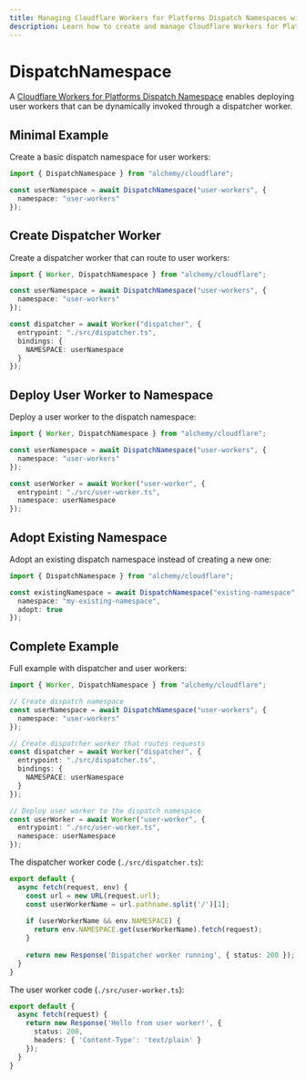 ```yaml
---
title: Managing Cloudflare Workers for Platforms Dispatch Namespaces with Alchemy
description: Learn how to create and manage Cloudflare Workers for Platforms Dispatch Namespaces using Alchemy for user worker deployment.
---
```


# DispatchNamespace

A [Cloudflare Workers for Platforms Dispatch Namespace](https://developers.cloudflare.com/cloudflare-for-platforms/workers-for-platforms/get-started/user-workers/) enables deploying user workers that can be dynamically invoked through a dispatcher worker.

## Minimal Example

Create a basic dispatch namespace for user workers:

```ts
import { DispatchNamespace } from "alchemy/cloudflare";

const userNamespace = await DispatchNamespace("user-workers", {
  namespace: "user-workers"
});
```

## Create Dispatcher Worker

Create a dispatcher worker that can route to user workers:

```ts
import { Worker, DispatchNamespace } from "alchemy/cloudflare";

const userNamespace = await DispatchNamespace("user-workers", {
  namespace: "user-workers"
});

const dispatcher = await Worker("dispatcher", {
  entrypoint: "./src/dispatcher.ts",
  bindings: {
    NAMESPACE: userNamespace
  }
});
```

## Deploy User Worker to Namespace

Deploy a user worker to the dispatch namespace:

```ts
import { Worker, DispatchNamespace } from "alchemy/cloudflare";

const userNamespace = await DispatchNamespace("user-workers", {
  namespace: "user-workers"
});

const userWorker = await Worker("user-worker", {
  entrypoint: "./src/user-worker.ts",
  namespace: userNamespace
});
```

## Adopt Existing Namespace

Adopt an existing dispatch namespace instead of creating a new one:

```ts
import { DispatchNamespace } from "alchemy/cloudflare";

const existingNamespace = await DispatchNamespace("existing-namespace", {
  namespace: "my-existing-namespace",
  adopt: true
});
```

## Complete Example

Full example with dispatcher and user workers:

```ts
import { Worker, DispatchNamespace } from "alchemy/cloudflare";

// Create dispatch namespace
const userNamespace = await DispatchNamespace("user-workers", {
  namespace: "user-workers"
});

// Create dispatcher worker that routes requests
const dispatcher = await Worker("dispatcher", {
  entrypoint: "./src/dispatcher.ts",
  bindings: {
    NAMESPACE: userNamespace
  }
});

// Deploy user worker to the dispatch namespace
const userWorker = await Worker("user-worker", {
  entrypoint: "./src/user-worker.ts",
  namespace: userNamespace
});
```

The dispatcher worker code (`./src/dispatcher.ts`):

```ts
export default {
  async fetch(request, env) {
    const url = new URL(request.url);
    const userWorkerName = url.pathname.split('/')[1];
    
    if (userWorkerName && env.NAMESPACE) {
      return env.NAMESPACE.get(userWorkerName).fetch(request);
    }
    
    return new Response('Dispatcher worker running', { status: 200 });
  }
}
```

The user worker code (`./src/user-worker.ts`):

```ts
export default {
  async fetch(request) {
    return new Response('Hello from user worker!', { 
      status: 200,
      headers: { 'Content-Type': 'text/plain' }
    });
  }
}
```
